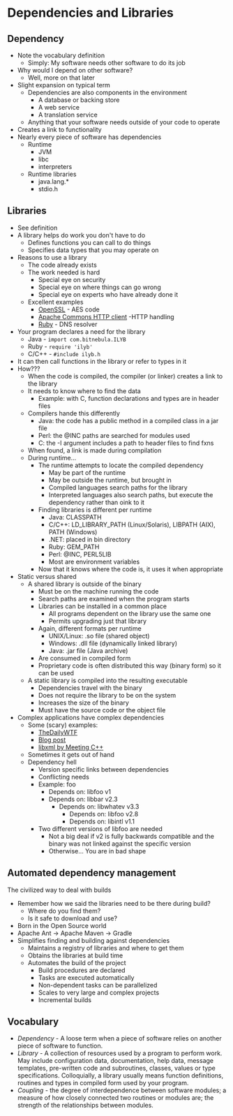 # Dependencies and Libraries

## Dependency
* Note the vocabulary definition
  * Simply: My software needs other software to do its job
* Why would I depend on other software?
  * Well, more on that later
* Slight expansion on typical term
  * Dependencies are also components in the environment
    * A database or backing store
    * A web service
    * A translation service
  * Anything that your software needs outside of your code to operate
* Creates a link to functionality
* Nearly every piece of software has dependencies
  * Runtime
    * JVM
    * libc
    * interpreters
  * Runtime libraries
    * java.lang.*
    * stdio.h

## Libraries
* See definition
* A library helps do work you don't have to do
  * Defines functions you can call to do things
  * Specifies data types that you may operate on
* Reasons to use a library
  * The code already exists
  * The work needed is hard
    * Special eye on security
    * Special eye on where things can go wrong
    * Special eye on experts who have already done it
  * Excellent examples
    * [OpenSSL](https://github.com/openssl/openssl/tree/master/crypto/aes) - AES code
    * [Apache Commons HTTP client](http://svn.apache.org/viewvc/httpcomponents/oac.hc3x/trunk/src/java/org/apache/commons/httpclient/) -HTTP handling
    * [Ruby](https://github.com/ruby/ruby/blob/trunk/lib/resolv.rb) - DNS resolver
* Your program declares a need for the library
  * Java - `import com.bitnebula.ILYB`
  * Ruby - `require 'ilyb'`
  * C/C++ - `#include ilyb.h`
* It can then call functions in the library or refer to types in it
* How???
  * When the code is compiled, the compiler (or linker) creates a link to the library
  * It needs to know where to find the data
    * Example: with C, function declarations and types are in header files
  * Compilers hande this differently
    * Java: the code has a public method in a compiled class in a jar file
    * Perl: the @INC paths are searched for modules used
    * C: the -I argument includes a path to header files to find fxns
  * When found, a link is made during compilation
  * During runtime...
    * The runtime attempts to locate the compiled dependency
      * May be part of the runtime
      * May be outside the runtime, but brought in
      * Compiled languages search paths for the library
      * Interpreted languages also search paths, but execute the dependency rather than oink to it
    * Finding libraries is different per runtime
      * Java: CLASSPATH
      * C/C++: LD_LIBRARY_PATH (Linux/Solaris), LIBPATH (AIX), PATH (Windows)
      * .NET: placed in bin directory
      * Ruby: GEM_PATH
      * Perl: @INC, PERL5LIB
      * Most are environment variables
    * Now that it knows where the code is, it uses it when appropriate
* Static versus shared
  * A shared library is outside of the binary
    * Must be on the machine running the code
    * Search paths are examined when the program starts
    * Libraries can be installed in a common place
      * All programs dependent on the library use the same one
      * Permits upgrading just that library
    * Again, different formats per runtime
      * UNIX/Linux: .so file (shared object)
      * Windows: .dll file (dynamically linked library)
      * Java: .jar file (Java archive)
    * Are consumed in compiled form
    * Proprietary code is often distributed this way (binary form) so it can be used
  * A static library is compiled into the resulting executable
    * Dependencies travel with the binary
    * Does not require the library to be on the system
    * Increases the size of the binary
    * Must have the source code or the object file
* Complex applications have complex dependencies
  * Some (scary) examples:
    * [TheDailyWTF](http://thedailywtf.com/articles/The-Enterprise-Dependency)
    * [Blog post](http://technogems.blogspot.com/2011/09/dependency-graph-visualization.html)
    * [libxml by Meeting C++](https://meetingcpp.com/index.php/br/items/releasing-boost-dependency-analyzer-1-1.html)
  * Sometimes it gets out of hand
  * Dependency hell
    * Version specific links between dependencies
    * Conflicting needs
    * Example: foo
       * Depends on: libfoo v1
       * Depends on: libbar v2.3
         * Depends on: libwhatev v3.3
           * Depends on: libfoo v2.8
           * Depends on: libintl v1.1
    * Two different versions of libfoo are needed
      * Not a big deal if v2 is fully backwards compatible and the binary was not linked against the specific version
      * Otherwise... You are in bad shape

## Automated dependency management
The civilized way to deal with builds

* Remember how we said the libraries need to be there during build?
  * Where do you find them?
  * Is it safe to download and use?
* Born in the Open Source world
* Apache Ant -> Apache Maven -> Gradle
* Simplifies finding and building against dependencies
  * Maintains a registry of libraries and where to get them
  * Obtains the libraries at build time
  * Automates the build of the project
    * Build procedures are declared
    * Tasks are executed automatically
    * Non-dependent tasks can be parallelized
    * Scales to very large and complex projects
    * Incremental builds


## Vocabulary
* *Dependency* - A loose term when a piece of software relies on another piece of software to function.
* *Library* - A collection of resources used by a program to perform work. May include configuration data, documentation, help data, message templates, pre-written code and subroutines, classes, values or type specifications. Colloquially, a library usually means function definitions, routines and types in compiled form used by your program.
* *Coupling* - the degree of interdependence between software modules; a measure of how closely connected two routines or modules are; the strength of the relationships between modules.
